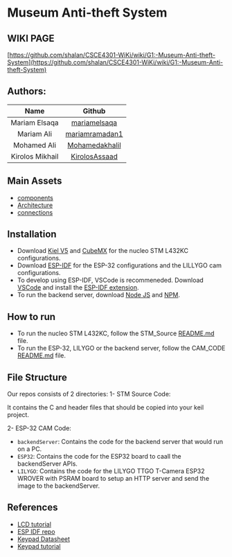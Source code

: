 # Museum Anti-theft System
## WIKI PAGE
[https://github.com/shalan/CSCE4301-WiKi/wiki/G1:-Museum-Anti-theft-System](https://github.com/shalan/CSCE4301-WiKi/wiki/G1:-Museum-Anti-theft-System)
## Authors:

| Name | Github |
| :---: | :---: |
| Mariam Elsaqa | [mariamelsaqa](https://github.com/mariamelsaqa)
| Mariam Ali | [mariamramadan1](https://github.com/mariamramadan1)
| Mohamed Ali | [Mohamedakhalil](https://github.com/Mohamedakhalil)
| Kirolos Mikhail | [KirolosAssaad](https://github.com/KirolosAssaad)

## Main Assets
- [components](./assets/COMPONENTS.md)
- [Architecture](./assets/ARCHITECTURE.md)
- [connections](./assets/CONNECTIONS.md)


## Installation
- Download [Kiel V5](https://developer.arm.com/documentation/101407/0538/About-uVision/Installation) and [CubeMX](https://www.st.com/en/development-tools/stm32cubemx.html#get-software) for the nucleo STM L432KC configurations.
- Download [ESP-IDF](https://docs.espressif.com/projects/esp-idf/en/latest/esp32/get-started/) for the ESP-32 configurations and the LILLYGO cam configurations.
- To develop using ESP-IDF, VSCode is recommeneded. Download [VSCode](https://code.visualstudio.com/download) and install the [ESP-IDF extension](https://marketplace.visualstudio.com/items?itemName=espressif.esp-idf-extension).
- To run the backend server, download [Node JS](https://nodejs.org/en/download/) and [NPM](https://www.npmjs.com/get-npm).

## How to run
- To run the nucleo STM L432KC, follow the STM_Source [README.md](./STM_Source/README.md) file.
- To run the ESP-32, LILYGO or the backend server, follow the CAM_CODE [README.md](./CAM_CODE/README.md) file.


## File Structure
Our repos consists of 2 directories: 
1- STM Source Code: 

It contains the C and header files that should be copied into your keil project.

2- ESP-32 CAM Code: 
- `backendServer`: Contains the code for the backend server that would run on a PC.
- `ESP32`: Contains the code for the ESP32 board to caall the backendServer APIs.
- `LILYGO`: Contains the code for the LILYGO TTGO T-Camera ESP32 WROVER with PSRAM board to setup an HTTP server and send the image to the backendServer.  


## References
- [LCD tutorial](https://www.youtube.com/watch?v=EYrHRSeAUUc&t=363s)  
- [ESP IDF repo]()
- [Keypad Datasheet](https://digilent.com/reference/_media/pmod:pmod:pmodKYPD_rm.pdf)
- [Keypad tutorial](https://controllerstech.com/use-4x4-keypad-with-stm32/)

